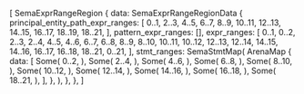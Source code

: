[
    SemaExprRangeRegion {
        data: SemaExprRangeRegionData {
            principal_entity_path_expr_ranges: [
                0..1,
                2..3,
                4..5,
                6..7,
                8..9,
                10..11,
                12..13,
                14..15,
                16..17,
                18..19,
                18..21,
            ],
            pattern_expr_ranges: [],
            expr_ranges: [
                0..1,
                0..2,
                2..3,
                2..4,
                4..5,
                4..6,
                6..7,
                6..8,
                8..9,
                8..10,
                10..11,
                10..12,
                12..13,
                12..14,
                14..15,
                14..16,
                16..17,
                16..18,
                18..21,
                0..21,
            ],
            stmt_ranges: SemaStmtMap(
                ArenaMap {
                    data: [
                        Some(
                            0..2,
                        ),
                        Some(
                            2..4,
                        ),
                        Some(
                            4..6,
                        ),
                        Some(
                            6..8,
                        ),
                        Some(
                            8..10,
                        ),
                        Some(
                            10..12,
                        ),
                        Some(
                            12..14,
                        ),
                        Some(
                            14..16,
                        ),
                        Some(
                            16..18,
                        ),
                        Some(
                            18..21,
                        ),
                    ],
                },
            ),
        },
    },
]
